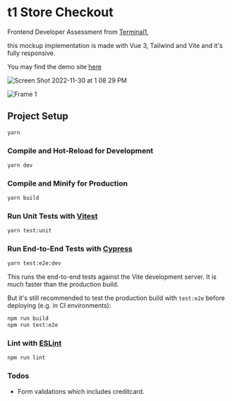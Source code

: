 # t1 Store Checkout
Frontend Developer Assessment from [Terminal1](https://hackmd.io/@terminal1/assessment/%2F%40terminal1%2Fassessment-frontend-react),

this mockup implementation is made with Vue 3, Tailwind and Vite and it's fully responsive.

You may find the demo site [here](https://kmsheng.github.io/t1-store-checkout/)

![Screen Shot 2022-11-30 at 1 08 29 PM](https://user-images.githubusercontent.com/880569/204712440-95e2377a-1d61-4935-add4-df909c6cc7e7.jpg)

![Frame 1](https://user-images.githubusercontent.com/880569/204712880-87d90a70-3432-4ea3-a0fe-2d2c9ffd7c65.jpg)


## Project Setup

```sh
yarn
```

### Compile and Hot-Reload for Development

```sh
yarn dev
```

### Compile and Minify for Production

```sh
yarn build
```

### Run Unit Tests with [Vitest](https://vitest.dev/)

```sh
yarn test:unit
```

### Run End-to-End Tests with [Cypress](https://www.cypress.io/)

```sh
yarn test:e2e:dev
```

This runs the end-to-end tests against the Vite development server.
It is much faster than the production build.

But it's still recommended to test the production build with `test:e2e` before deploying (e.g. in CI environments):

```sh
npm run build
npm run test:e2e
```

### Lint with [ESLint](https://eslint.org/)

```sh
npm run lint
```

### Todos
 - Form validations which includes creditcard.
